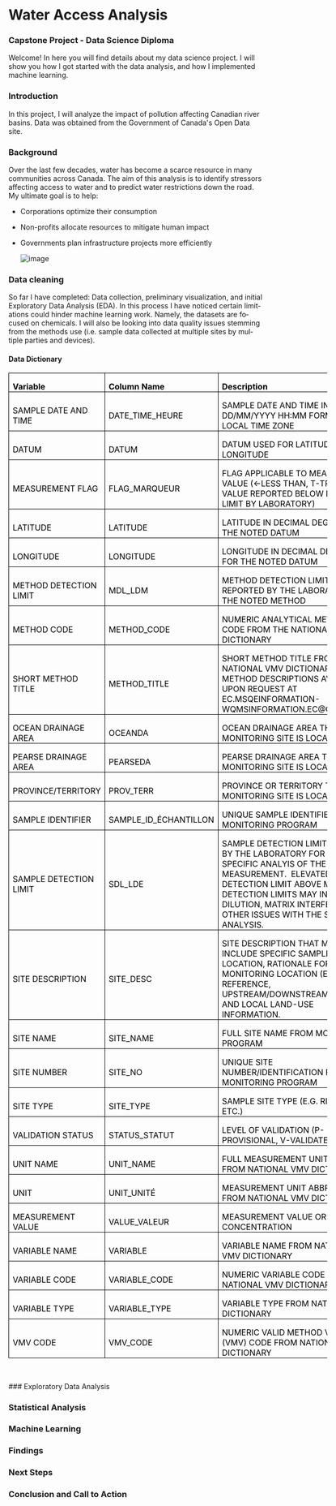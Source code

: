 # Water Access Analysis
### Capstone Project - Data Science Diploma

Welcome! In here you will find details about my data science project. I will show you how I got started with the data analysis, and how I implemented machine learning.

### Introduction
In this project, I will analyze the impact of pollution affecting Canadian river basins. Data was obtained from the Government of Canada's Open Data site.

### Background
Over the last few decades, water has become a scarce resource in many communities across Canada. The aim of this analysis is to identify stressors affecting access to water and to predict water restrictions down the road. My ultimate goal is to help: 
* Corporations optimize their consumption
* Non-profits allocate resources to mitigate human impact
* Governments plan infrastructure projects more efficiently

  	![image](https://github.com/xavieruxchamp/Water-Access-Analysis/assets/44354258/4e1baca2-59b8-485e-bea8-0c5bd6e37c9c)

### Data cleaning
So far I have completed: Data collection, preliminary visualization, and initial Exploratory Data Analysis (EDA). In this process I have noticed certain limitations could hinder machine learning work. Namely, the datasets are focused on chemicals. I will also be looking into data quality issues stemming from the methods use (i.e. sample data collected at multiple sites by multiple parties and devices).

#### Data Dictionary
<html>

<head>

<!--
 /* Font Definitions */
 @font-face
	{font-family:"Cambria Math";
	panose-1:2 4 5 3 5 4 6 3 2 4;}
@font-face
	{font-family:Calibri;
	panose-1:2 15 5 2 2 2 4 3 2 4;}
 /* Style Definitions */
 p.MsoNormal, li.MsoNormal, div.MsoNormal
	{margin-top:0in;
	margin-right:0in;
	margin-bottom:8.0pt;
	margin-left:0in;
	line-height:107%;
	font-size:11.0pt;
	font-family:"Calibri",sans-serif;}
.MsoPapDefault
	{margin-bottom:8.0pt;
	line-height:107%;}
@page WordSection1
	{size:8.5in 11.0in;
	margin:1.0in 1.0in 1.0in 1.0in;}
div.WordSection1
	{page:WordSection1;}
-->


</head>

<body lang=EN-CA style='word-wrap:break-word'>

<div class=WordSection1>

<table class=MsoNormalTable border=1 cellspacing=0 cellpadding=0 width=630
 style='width:472.25pt;border-collapse:collapse;border:none'>
 <tr style='height:15.05pt'>
  <td width=148 style='width:110.8pt;border:solid windowtext 1.0pt;padding:
  0in 5.4pt 0in 5.4pt;height:15.05pt'>
  <p class=MsoNormal style='margin-bottom:0in;line-height:normal'><b><span
  style='color:black'>Variable</span></b></p>
  </td>
  <td width=175 style='width:131.15pt;border:solid windowtext 1.0pt;border-left:
  none;padding:0in 5.4pt 0in 5.4pt;height:15.05pt'>
  <p class=MsoNormal style='margin-bottom:0in;line-height:normal'><b><span
  style='color:black'>Column Name</span></b></p>
  </td>
  <td width=307 style='width:230.3pt;border:solid windowtext 1.0pt;border-left:
  none;padding:0in 5.4pt 0in 5.4pt;height:15.05pt'>
  <p class=MsoNormal style='margin-bottom:0in;line-height:normal'><b><span
  style='color:black'>Description</span></b></p>
  </td>
 </tr>
 <tr style='height:15.05pt'>
  <td width=148 style='width:110.8pt;border:solid windowtext 1.0pt;border-top:
  none;padding:0in 5.4pt 0in 5.4pt;height:15.05pt'>
  <p class=MsoNormal style='margin-bottom:0in;line-height:normal'><span
  style='color:black'>SAMPLE DATE AND TIME</span></p>
  </td>
  <td width=175 style='width:131.15pt;border-top:none;border-left:none;
  border-bottom:solid windowtext 1.0pt;border-right:solid windowtext 1.0pt;
  padding:0in 5.4pt 0in 5.4pt;height:15.05pt'>
  <p class=MsoNormal style='margin-bottom:0in;line-height:normal'><span
  style='color:black'>DATE_TIME_HEURE</span></p>
  </td>
  <td width=307 style='width:230.3pt;border-top:none;border-left:none;
  border-bottom:solid windowtext 1.0pt;border-right:solid windowtext 1.0pt;
  padding:0in 5.4pt 0in 5.4pt;height:15.05pt'>
  <p class=MsoNormal style='margin-bottom:0in;line-height:normal'><span
  style='color:black'>SAMPLE DATE AND TIME IN DD/MM/YYYY HH:MM FORMAT USING
  LOCAL TIME ZONE</span></p>
  </td>
 </tr>
 <tr style='height:15.05pt'>
  <td width=148 style='width:110.8pt;border:solid windowtext 1.0pt;border-top:
  none;padding:0in 5.4pt 0in 5.4pt;height:15.05pt'>
  <p class=MsoNormal style='margin-bottom:0in;line-height:normal'><span
  style='color:black'>DATUM</span></p>
  </td>
  <td width=175 style='width:131.15pt;border-top:none;border-left:none;
  border-bottom:solid windowtext 1.0pt;border-right:solid windowtext 1.0pt;
  padding:0in 5.4pt 0in 5.4pt;height:15.05pt'>
  <p class=MsoNormal style='margin-bottom:0in;line-height:normal'><span
  style='color:black'>DATUM</span></p>
  </td>
  <td width=307 style='width:230.3pt;border-top:none;border-left:none;
  border-bottom:solid windowtext 1.0pt;border-right:solid windowtext 1.0pt;
  padding:0in 5.4pt 0in 5.4pt;height:15.05pt'>
  <p class=MsoNormal style='margin-bottom:0in;line-height:normal'><span
  style='color:black'>DATUM USED FOR LATITUDE AND LONGITUDE</span></p>
  </td>
 </tr>
 <tr style='height:30.15pt'>
  <td width=148 style='width:110.8pt;border:solid windowtext 1.0pt;border-top:
  none;padding:0in 5.4pt 0in 5.4pt;height:30.15pt'>
  <p class=MsoNormal style='margin-bottom:0in;line-height:normal'><span
  style='color:black'>MEASUREMENT FLAG</span></p>
  </td>
  <td width=175 style='width:131.15pt;border-top:none;border-left:none;
  border-bottom:solid windowtext 1.0pt;border-right:solid windowtext 1.0pt;
  padding:0in 5.4pt 0in 5.4pt;height:30.15pt'>
  <p class=MsoNormal style='margin-bottom:0in;line-height:normal'><span
  style='color:black'>FLAG_MARQUEUR</span></p>
  </td>
  <td width=307 style='width:230.3pt;border-top:none;border-left:none;
  border-bottom:solid windowtext 1.0pt;border-right:solid windowtext 1.0pt;
  padding:0in 5.4pt 0in 5.4pt;height:30.15pt'>
  <p class=MsoNormal style='margin-bottom:0in;line-height:normal'><span
  style='color:black'>FLAG APPLICABLE TO MEASUREMENT VALUE (&lt;-LESS THAN,
  T-TRACE VALUE REPORTED BELOW DETECTION LIMIT BY LABORATORY)</span></p>
  </td>
 </tr>
 <tr style='height:15.05pt'>
  <td width=148 style='width:110.8pt;border:solid windowtext 1.0pt;border-top:
  none;padding:0in 5.4pt 0in 5.4pt;height:15.05pt'>
  <p class=MsoNormal style='margin-bottom:0in;line-height:normal'><span
  style='color:black'>LATITUDE</span></p>
  </td>
  <td width=175 style='width:131.15pt;border-top:none;border-left:none;
  border-bottom:solid windowtext 1.0pt;border-right:solid windowtext 1.0pt;
  padding:0in 5.4pt 0in 5.4pt;height:15.05pt'>
  <p class=MsoNormal style='margin-bottom:0in;line-height:normal'><span
  style='color:black'>LATITUDE</span></p>
  </td>
  <td width=307 style='width:230.3pt;border-top:none;border-left:none;
  border-bottom:solid windowtext 1.0pt;border-right:solid windowtext 1.0pt;
  padding:0in 5.4pt 0in 5.4pt;height:15.05pt'>
  <p class=MsoNormal style='margin-bottom:0in;line-height:normal'><span
  style='color:black'>LATITUDE IN DECIMAL DEGREES FOR THE NOTED DATUM</span></p>
  </td>
 </tr>
 <tr style='height:15.05pt'>
  <td width=148 style='width:110.8pt;border:solid windowtext 1.0pt;border-top:
  none;padding:0in 5.4pt 0in 5.4pt;height:15.05pt'>
  <p class=MsoNormal style='margin-bottom:0in;line-height:normal'><span
  style='color:black'>LONGITUDE</span></p>
  </td>
  <td width=175 style='width:131.15pt;border-top:none;border-left:none;
  border-bottom:solid windowtext 1.0pt;border-right:solid windowtext 1.0pt;
  padding:0in 5.4pt 0in 5.4pt;height:15.05pt'>
  <p class=MsoNormal style='margin-bottom:0in;line-height:normal'><span
  style='color:black'>LONGITUDE</span></p>
  </td>
  <td width=307 style='width:230.3pt;border-top:none;border-left:none;
  border-bottom:solid windowtext 1.0pt;border-right:solid windowtext 1.0pt;
  padding:0in 5.4pt 0in 5.4pt;height:15.05pt'>
  <p class=MsoNormal style='margin-bottom:0in;line-height:normal'><span
  style='color:black'>LONGITUDE IN DECIMAL DEGREES FOR THE NOTED DATUM</span></p>
  </td>
 </tr>
 <tr style='height:15.05pt'>
  <td width=148 style='width:110.8pt;border:solid windowtext 1.0pt;border-top:
  none;padding:0in 5.4pt 0in 5.4pt;height:15.05pt'>
  <p class=MsoNormal style='margin-bottom:0in;line-height:normal'><span
  style='color:black'>METHOD DETECTION LIMIT</span></p>
  </td>
  <td width=175 style='width:131.15pt;border-top:none;border-left:none;
  border-bottom:solid windowtext 1.0pt;border-right:solid windowtext 1.0pt;
  padding:0in 5.4pt 0in 5.4pt;height:15.05pt'>
  <p class=MsoNormal style='margin-bottom:0in;line-height:normal'><span
  style='color:black'>MDL_LDM</span></p>
  </td>
  <td width=307 style='width:230.3pt;border-top:none;border-left:none;
  border-bottom:solid windowtext 1.0pt;border-right:solid windowtext 1.0pt;
  padding:0in 5.4pt 0in 5.4pt;height:15.05pt'>
  <p class=MsoNormal style='margin-bottom:0in;line-height:normal'><span
  style='color:black'>METHOD DETECTION LIMIT REPORTED BY THE LABORATORY FOR THE
  NOTED METHOD</span></p>
  </td>
 </tr>
 <tr style='height:15.05pt'>
  <td width=148 style='width:110.8pt;border:solid windowtext 1.0pt;border-top:
  none;padding:0in 5.4pt 0in 5.4pt;height:15.05pt'>
  <p class=MsoNormal style='margin-bottom:0in;line-height:normal'><span
  style='color:black'>METHOD CODE</span></p>
  </td>
  <td width=175 style='width:131.15pt;border-top:none;border-left:none;
  border-bottom:solid windowtext 1.0pt;border-right:solid windowtext 1.0pt;
  padding:0in 5.4pt 0in 5.4pt;height:15.05pt'>
  <p class=MsoNormal style='margin-bottom:0in;line-height:normal'><span
  style='color:black'>METHOD_CODE</span></p>
  </td>
  <td width=307 style='width:230.3pt;border-top:none;border-left:none;
  border-bottom:solid windowtext 1.0pt;border-right:solid windowtext 1.0pt;
  padding:0in 5.4pt 0in 5.4pt;height:15.05pt'>
  <p class=MsoNormal style='margin-bottom:0in;line-height:normal'><span
  style='color:black'>NUMERIC ANALYTICAL METHOD CODE FROM THE NATIONAL VMV
  DICTIONARY</span></p>
  </td>
 </tr>
 <tr style='height:30.15pt'>
  <td width=148 style='width:110.8pt;border:solid windowtext 1.0pt;border-top:
  none;padding:0in 5.4pt 0in 5.4pt;height:30.15pt'>
  <p class=MsoNormal style='margin-bottom:0in;line-height:normal'><span
  style='color:black'>SHORT METHOD TITLE</span></p>
  </td>
  <td width=175 style='width:131.15pt;border-top:none;border-left:none;
  border-bottom:solid windowtext 1.0pt;border-right:solid windowtext 1.0pt;
  padding:0in 5.4pt 0in 5.4pt;height:30.15pt'>
  <p class=MsoNormal style='margin-bottom:0in;line-height:normal'><span
  style='color:black'>METHOD_TITLE</span></p>
  </td>
  <td width=307 style='width:230.3pt;border-top:none;border-left:none;
  border-bottom:solid windowtext 1.0pt;border-right:solid windowtext 1.0pt;
  padding:0in 5.4pt 0in 5.4pt;height:30.15pt'>
  <p class=MsoNormal style='margin-bottom:0in;line-height:normal'><span
  style='color:black'>SHORT METHOD TITLE FROM THE NATIONAL VMV DICTIONARY. 
  FULL METHOD DESCRIPTIONS AVAILABLE UPON REQUEST AT
  EC.MSQEINFORMATION-WQMSINFORMATION.EC@CANADA.CA</span></p>
  </td>
 </tr>
 <tr style='height:15.05pt'>
  <td width=148 style='width:110.8pt;border:solid windowtext 1.0pt;border-top:
  none;padding:0in 5.4pt 0in 5.4pt;height:15.05pt'>
  <p class=MsoNormal style='margin-bottom:0in;line-height:normal'><span
  style='color:black'>OCEAN DRAINAGE AREA</span></p>
  </td>
  <td width=175 style='width:131.15pt;border-top:none;border-left:none;
  border-bottom:solid windowtext 1.0pt;border-right:solid windowtext 1.0pt;
  padding:0in 5.4pt 0in 5.4pt;height:15.05pt'>
  <p class=MsoNormal style='margin-bottom:0in;line-height:normal'><span
  style='color:black'>OCEANDA</span></p>
  </td>
  <td width=307 style='width:230.3pt;border-top:none;border-left:none;
  border-bottom:solid windowtext 1.0pt;border-right:solid windowtext 1.0pt;
  padding:0in 5.4pt 0in 5.4pt;height:15.05pt'>
  <p class=MsoNormal style='margin-bottom:0in;line-height:normal'><span
  style='color:black'>OCEAN DRAINAGE AREA THAT MONITORING SITE IS LOCATED IN </span></p>
  </td>
 </tr>
 <tr style='height:15.05pt'>
  <td width=148 style='width:110.8pt;border:solid windowtext 1.0pt;border-top:
  none;padding:0in 5.4pt 0in 5.4pt;height:15.05pt'>
  <p class=MsoNormal style='margin-bottom:0in;line-height:normal'><span
  style='color:black'>PEARSE DRAINAGE AREA</span></p>
  </td>
  <td width=175 style='width:131.15pt;border-top:none;border-left:none;
  border-bottom:solid windowtext 1.0pt;border-right:solid windowtext 1.0pt;
  padding:0in 5.4pt 0in 5.4pt;height:15.05pt'>
  <p class=MsoNormal style='margin-bottom:0in;line-height:normal'><span
  style='color:black'>PEARSEDA</span></p>
  </td>
  <td width=307 style='width:230.3pt;border-top:none;border-left:none;
  border-bottom:solid windowtext 1.0pt;border-right:solid windowtext 1.0pt;
  padding:0in 5.4pt 0in 5.4pt;height:15.05pt'>
  <p class=MsoNormal style='margin-bottom:0in;line-height:normal'><span
  style='color:black'>PEARSE DRAINAGE AREA THAT MONITORING SITE IS LOCATED IN </span></p>
  </td>
 </tr>
 <tr style='height:15.05pt'>
  <td width=148 style='width:110.8pt;border:solid windowtext 1.0pt;border-top:
  none;padding:0in 5.4pt 0in 5.4pt;height:15.05pt'>
  <p class=MsoNormal style='margin-bottom:0in;line-height:normal'><span
  style='color:black'>PROVINCE/TERRITORY</span></p>
  </td>
  <td width=175 style='width:131.15pt;border-top:none;border-left:none;
  border-bottom:solid windowtext 1.0pt;border-right:solid windowtext 1.0pt;
  padding:0in 5.4pt 0in 5.4pt;height:15.05pt'>
  <p class=MsoNormal style='margin-bottom:0in;line-height:normal'><span
  style='color:black'>PROV_TERR</span></p>
  </td>
  <td width=307 style='width:230.3pt;border-top:none;border-left:none;
  border-bottom:solid windowtext 1.0pt;border-right:solid windowtext 1.0pt;
  padding:0in 5.4pt 0in 5.4pt;height:15.05pt'>
  <p class=MsoNormal style='margin-bottom:0in;line-height:normal'><span
  style='color:black'>PROVINCE OR TERRITORY THAT MONITORING SITE IS LOCATED IN</span></p>
  </td>
 </tr>
 <tr style='height:15.05pt'>
  <td width=148 style='width:110.8pt;border:solid windowtext 1.0pt;border-top:
  none;padding:0in 5.4pt 0in 5.4pt;height:15.05pt'>
  <p class=MsoNormal style='margin-bottom:0in;line-height:normal'><span
  style='color:black'>SAMPLE IDENTIFIER</span></p>
  </td>
  <td width=175 style='width:131.15pt;border-top:none;border-left:none;
  border-bottom:solid windowtext 1.0pt;border-right:solid windowtext 1.0pt;
  padding:0in 5.4pt 0in 5.4pt;height:15.05pt'>
  <p class=MsoNormal style='margin-bottom:0in;line-height:normal'><span
  style='color:black'>SAMPLE_ID_ÉCHANTILLON</span></p>
  </td>
  <td width=307 style='width:230.3pt;border-top:none;border-left:none;
  border-bottom:solid windowtext 1.0pt;border-right:solid windowtext 1.0pt;
  padding:0in 5.4pt 0in 5.4pt;height:15.05pt'>
  <p class=MsoNormal style='margin-bottom:0in;line-height:normal'><span
  style='color:black'>UNIQUE SAMPLE IDENTIFIER FROM MONITORING PROGRAM</span></p>
  </td>
 </tr>
 <tr style='height:45.25pt'>
  <td width=148 style='width:110.8pt;border:solid windowtext 1.0pt;border-top:
  none;padding:0in 5.4pt 0in 5.4pt;height:45.25pt'>
  <p class=MsoNormal style='margin-bottom:0in;line-height:normal'><span
  style='color:black'>SAMPLE DETECTION LIMIT</span></p>
  </td>
  <td width=175 style='width:131.15pt;border-top:none;border-left:none;
  border-bottom:solid windowtext 1.0pt;border-right:solid windowtext 1.0pt;
  padding:0in 5.4pt 0in 5.4pt;height:45.25pt'>
  <p class=MsoNormal style='margin-bottom:0in;line-height:normal'><span
  style='color:black'>SDL_LDE</span></p>
  </td>
  <td width=307 style='width:230.3pt;border-top:none;border-left:none;
  border-bottom:solid windowtext 1.0pt;border-right:solid windowtext 1.0pt;
  padding:0in 5.4pt 0in 5.4pt;height:45.25pt'>
  <p class=MsoNormal style='margin-bottom:0in;line-height:normal'><span
  style='color:black'>SAMPLE DETECTION LIMIT REPORTED BY THE LABORATORY FOR THE
  SPECIFIC ANALYIS OF THE REPORTED MEASUREMENT.  ELEVATED SAMPLE DETECTION
  LIMIT ABOVE METHOD DETECTION LIMITS MAY INDICATE DILUTION, MATRIX
  INTERFERENCE OR OTHER ISSUES WITH THE SPECIFIC ANALYSIS.</span></p>
  </td>
 </tr>
 <tr style='height:30.15pt'>
  <td width=148 style='width:110.8pt;border:solid windowtext 1.0pt;border-top:
  none;padding:0in 5.4pt 0in 5.4pt;height:30.15pt'>
  <p class=MsoNormal style='margin-bottom:0in;line-height:normal'><span
  style='color:black'>SITE DESCRIPTION</span></p>
  </td>
  <td width=175 style='width:131.15pt;border-top:none;border-left:none;
  border-bottom:solid windowtext 1.0pt;border-right:solid windowtext 1.0pt;
  padding:0in 5.4pt 0in 5.4pt;height:30.15pt'>
  <p class=MsoNormal style='margin-bottom:0in;line-height:normal'><span
  style='color:black'>SITE_DESC</span></p>
  </td>
  <td width=307 style='width:230.3pt;border-top:none;border-left:none;
  border-bottom:solid windowtext 1.0pt;border-right:solid windowtext 1.0pt;
  padding:0in 5.4pt 0in 5.4pt;height:30.15pt'>
  <p class=MsoNormal style='margin-bottom:0in;line-height:normal'><span
  style='color:black'>SITE DESCRIPTION THAT MAY INCLUDE SPECIFIC SAMPLING
  LOCATION, RATIONALE FOR MONITORING LOCATION (E.G. REFERENCE,
  UPSTREAM/DOWNSTREAM, ETC.), AND LOCAL LAND-USE INFORMATION. </span></p>
  </td>
 </tr>
 <tr style='height:15.05pt'>
  <td width=148 style='width:110.8pt;border:solid windowtext 1.0pt;border-top:
  none;padding:0in 5.4pt 0in 5.4pt;height:15.05pt'>
  <p class=MsoNormal style='margin-bottom:0in;line-height:normal'><span
  style='color:black'>SITE NAME</span></p>
  </td>
  <td width=175 style='width:131.15pt;border-top:none;border-left:none;
  border-bottom:solid windowtext 1.0pt;border-right:solid windowtext 1.0pt;
  padding:0in 5.4pt 0in 5.4pt;height:15.05pt'>
  <p class=MsoNormal style='margin-bottom:0in;line-height:normal'><span
  style='color:black'>SITE_NAME</span></p>
  </td>
  <td width=307 style='width:230.3pt;border-top:none;border-left:none;
  border-bottom:solid windowtext 1.0pt;border-right:solid windowtext 1.0pt;
  padding:0in 5.4pt 0in 5.4pt;height:15.05pt'>
  <p class=MsoNormal style='margin-bottom:0in;line-height:normal'><span
  style='color:black'>FULL SITE NAME FROM MONITORING PROGRAM</span></p>
  </td>
 </tr>
 <tr style='height:15.05pt'>
  <td width=148 style='width:110.8pt;border:solid windowtext 1.0pt;border-top:
  none;padding:0in 5.4pt 0in 5.4pt;height:15.05pt'>
  <p class=MsoNormal style='margin-bottom:0in;line-height:normal'><span
  style='color:black'>SITE NUMBER</span></p>
  </td>
  <td width=175 style='width:131.15pt;border-top:none;border-left:none;
  border-bottom:solid windowtext 1.0pt;border-right:solid windowtext 1.0pt;
  padding:0in 5.4pt 0in 5.4pt;height:15.05pt'>
  <p class=MsoNormal style='margin-bottom:0in;line-height:normal'><span
  style='color:black'>SITE_NO</span></p>
  </td>
  <td width=307 style='width:230.3pt;border-top:none;border-left:none;
  border-bottom:solid windowtext 1.0pt;border-right:solid windowtext 1.0pt;
  padding:0in 5.4pt 0in 5.4pt;height:15.05pt'>
  <p class=MsoNormal style='margin-bottom:0in;line-height:normal'><span
  style='color:black'>UNIQUE SITE NUMBER/IDENTIFICATION FROM MONITORING PROGRAM</span></p>
  </td>
 </tr>
 <tr style='height:15.05pt'>
  <td width=148 style='width:110.8pt;border:solid windowtext 1.0pt;border-top:
  none;padding:0in 5.4pt 0in 5.4pt;height:15.05pt'>
  <p class=MsoNormal style='margin-bottom:0in;line-height:normal'><span
  style='color:black'>SITE TYPE</span></p>
  </td>
  <td width=175 style='width:131.15pt;border-top:none;border-left:none;
  border-bottom:solid windowtext 1.0pt;border-right:solid windowtext 1.0pt;
  padding:0in 5.4pt 0in 5.4pt;height:15.05pt'>
  <p class=MsoNormal style='margin-bottom:0in;line-height:normal'><span
  style='color:black'>SITE_TYPE</span></p>
  </td>
  <td width=307 style='width:230.3pt;border-top:none;border-left:none;
  border-bottom:solid windowtext 1.0pt;border-right:solid windowtext 1.0pt;
  padding:0in 5.4pt 0in 5.4pt;height:15.05pt'>
  <p class=MsoNormal style='margin-bottom:0in;line-height:normal'><span
  style='color:black'>SAMPLE SITE TYPE (E.G. RIVER, LAKE, ETC.)</span></p>
  </td>
 </tr>
 <tr style='height:15.05pt'>
  <td width=148 style='width:110.8pt;border:solid windowtext 1.0pt;border-top:
  none;padding:0in 5.4pt 0in 5.4pt;height:15.05pt'>
  <p class=MsoNormal style='margin-bottom:0in;line-height:normal'><span
  style='color:black'>VALIDATION STATUS</span></p>
  </td>
  <td width=175 style='width:131.15pt;border-top:none;border-left:none;
  border-bottom:solid windowtext 1.0pt;border-right:solid windowtext 1.0pt;
  padding:0in 5.4pt 0in 5.4pt;height:15.05pt'>
  <p class=MsoNormal style='margin-bottom:0in;line-height:normal'><span
  style='color:black'>STATUS_STATUT</span></p>
  </td>
  <td width=307 style='width:230.3pt;border-top:none;border-left:none;
  border-bottom:solid windowtext 1.0pt;border-right:solid windowtext 1.0pt;
  padding:0in 5.4pt 0in 5.4pt;height:15.05pt'>
  <p class=MsoNormal style='margin-bottom:0in;line-height:normal'><span
  style='color:black'>LEVEL OF VALIDATION (P-PROVISIONAL, V-VALIDATED)</span></p>
  </td>
 </tr>
 <tr style='height:15.05pt'>
  <td width=148 style='width:110.8pt;border:solid windowtext 1.0pt;border-top:
  none;padding:0in 5.4pt 0in 5.4pt;height:15.05pt'>
  <p class=MsoNormal style='margin-bottom:0in;line-height:normal'><span
  style='color:black'>UNIT NAME</span></p>
  </td>
  <td width=175 style='width:131.15pt;border-top:none;border-left:none;
  border-bottom:solid windowtext 1.0pt;border-right:solid windowtext 1.0pt;
  padding:0in 5.4pt 0in 5.4pt;height:15.05pt'>
  <p class=MsoNormal style='margin-bottom:0in;line-height:normal'><span
  style='color:black'>UNIT_NAME</span></p>
  </td>
  <td width=307 style='width:230.3pt;border-top:none;border-left:none;
  border-bottom:solid windowtext 1.0pt;border-right:solid windowtext 1.0pt;
  padding:0in 5.4pt 0in 5.4pt;height:15.05pt'>
  <p class=MsoNormal style='margin-bottom:0in;line-height:normal'><span
  style='color:black'>FULL MEASUREMENT UNIT NAME FROM NATIONAL VMV DICTIONARY</span></p>
  </td>
 </tr>
 <tr style='height:15.05pt'>
  <td width=148 style='width:110.8pt;border:solid windowtext 1.0pt;border-top:
  none;padding:0in 5.4pt 0in 5.4pt;height:15.05pt'>
  <p class=MsoNormal style='margin-bottom:0in;line-height:normal'><span
  style='color:black'>UNIT</span></p>
  </td>
  <td width=175 style='width:131.15pt;border-top:none;border-left:none;
  border-bottom:solid windowtext 1.0pt;border-right:solid windowtext 1.0pt;
  padding:0in 5.4pt 0in 5.4pt;height:15.05pt'>
  <p class=MsoNormal style='margin-bottom:0in;line-height:normal'><span
  style='color:black'>UNIT_UNITÉ</span></p>
  </td>
  <td width=307 style='width:230.3pt;border-top:none;border-left:none;
  border-bottom:solid windowtext 1.0pt;border-right:solid windowtext 1.0pt;
  padding:0in 5.4pt 0in 5.4pt;height:15.05pt'>
  <p class=MsoNormal style='margin-bottom:0in;line-height:normal'><span
  style='color:black'>MEASUREMENT UNIT ABBREVIATION FROM NATIONAL VMV
  DICTIONARY</span></p>
  </td>
 </tr>
 <tr style='height:15.05pt'>
  <td width=148 style='width:110.8pt;border:solid windowtext 1.0pt;border-top:
  none;padding:0in 5.4pt 0in 5.4pt;height:15.05pt'>
  <p class=MsoNormal style='margin-bottom:0in;line-height:normal'><span
  style='color:black'>MEASUREMENT VALUE</span></p>
  </td>
  <td width=175 style='width:131.15pt;border-top:none;border-left:none;
  border-bottom:solid windowtext 1.0pt;border-right:solid windowtext 1.0pt;
  padding:0in 5.4pt 0in 5.4pt;height:15.05pt'>
  <p class=MsoNormal style='margin-bottom:0in;line-height:normal'><span
  style='color:black'>VALUE_VALEUR</span></p>
  </td>
  <td width=307 style='width:230.3pt;border-top:none;border-left:none;
  border-bottom:solid windowtext 1.0pt;border-right:solid windowtext 1.0pt;
  padding:0in 5.4pt 0in 5.4pt;height:15.05pt'>
  <p class=MsoNormal style='margin-bottom:0in;line-height:normal'><span
  style='color:black'>MEASUREMENT VALUE OR CONCENTRATION</span></p>
  </td>
 </tr>
 <tr style='height:15.05pt'>
  <td width=148 style='width:110.8pt;border:solid windowtext 1.0pt;border-top:
  none;padding:0in 5.4pt 0in 5.4pt;height:15.05pt'>
  <p class=MsoNormal style='margin-bottom:0in;line-height:normal'><span
  style='color:black'>VARIABLE NAME</span></p>
  </td>
  <td width=175 style='width:131.15pt;border-top:none;border-left:none;
  border-bottom:solid windowtext 1.0pt;border-right:solid windowtext 1.0pt;
  padding:0in 5.4pt 0in 5.4pt;height:15.05pt'>
  <p class=MsoNormal style='margin-bottom:0in;line-height:normal'><span
  style='color:black'>VARIABLE</span></p>
  </td>
  <td width=307 style='width:230.3pt;border-top:none;border-left:none;
  border-bottom:solid windowtext 1.0pt;border-right:solid windowtext 1.0pt;
  padding:0in 5.4pt 0in 5.4pt;height:15.05pt'>
  <p class=MsoNormal style='margin-bottom:0in;line-height:normal'><span
  style='color:black'>VARIABLE NAME FROM NATIONAL VMV DICTIONARY</span></p>
  </td>
 </tr>
 <tr style='height:15.05pt'>
  <td width=148 style='width:110.8pt;border:solid windowtext 1.0pt;border-top:
  none;padding:0in 5.4pt 0in 5.4pt;height:15.05pt'>
  <p class=MsoNormal style='margin-bottom:0in;line-height:normal'><span
  style='color:black'>VARIABLE CODE</span></p>
  </td>
  <td width=175 style='width:131.15pt;border-top:none;border-left:none;
  border-bottom:solid windowtext 1.0pt;border-right:solid windowtext 1.0pt;
  padding:0in 5.4pt 0in 5.4pt;height:15.05pt'>
  <p class=MsoNormal style='margin-bottom:0in;line-height:normal'><span
  style='color:black'>VARIABLE_CODE</span></p>
  </td>
  <td width=307 style='width:230.3pt;border-top:none;border-left:none;
  border-bottom:solid windowtext 1.0pt;border-right:solid windowtext 1.0pt;
  padding:0in 5.4pt 0in 5.4pt;height:15.05pt'>
  <p class=MsoNormal style='margin-bottom:0in;line-height:normal'><span
  style='color:black'>NUMERIC VARIABLE CODE FROM NATIONAL VMV DICTIONARY</span></p>
  </td>
 </tr>
 <tr style='height:15.05pt'>
  <td width=148 style='width:110.8pt;border:solid windowtext 1.0pt;border-top:
  none;padding:0in 5.4pt 0in 5.4pt;height:15.05pt'>
  <p class=MsoNormal style='margin-bottom:0in;line-height:normal'><span
  style='color:black'>VARIABLE TYPE</span></p>
  </td>
  <td width=175 style='width:131.15pt;border-top:none;border-left:none;
  border-bottom:solid windowtext 1.0pt;border-right:solid windowtext 1.0pt;
  padding:0in 5.4pt 0in 5.4pt;height:15.05pt'>
  <p class=MsoNormal style='margin-bottom:0in;line-height:normal'><span
  style='color:black'>VARIABLE_TYPE</span></p>
  </td>
  <td width=307 style='width:230.3pt;border-top:none;border-left:none;
  border-bottom:solid windowtext 1.0pt;border-right:solid windowtext 1.0pt;
  padding:0in 5.4pt 0in 5.4pt;height:15.05pt'>
  <p class=MsoNormal style='margin-bottom:0in;line-height:normal'><span
  style='color:black'>VARIABLE TYPE FROM NATIONAL VMV DICTIONARY</span></p>
  </td>
 </tr>
 <tr style='height:15.05pt'>
  <td width=148 style='width:110.8pt;border:solid windowtext 1.0pt;border-top:
  none;padding:0in 5.4pt 0in 5.4pt;height:15.05pt'>
  <p class=MsoNormal style='margin-bottom:0in;line-height:normal'><span
  style='color:black'>VMV CODE</span></p>
  </td>
  <td width=175 style='width:131.15pt;border-top:none;border-left:none;
  border-bottom:solid windowtext 1.0pt;border-right:solid windowtext 1.0pt;
  padding:0in 5.4pt 0in 5.4pt;height:15.05pt'>
  <p class=MsoNormal style='margin-bottom:0in;line-height:normal'><span
  style='color:black'>VMV_CODE</span></p>
  </td>
  <td width=307 style='width:230.3pt;border-top:none;border-left:none;
  border-bottom:solid windowtext 1.0pt;border-right:solid windowtext 1.0pt;
  padding:0in 5.4pt 0in 5.4pt;height:15.05pt'>
  <p class=MsoNormal style='margin-bottom:0in;line-height:normal'><span
  style='color:black'>NUMERIC VALID METHOD VARIABLE (VMV) CODE FROM NATIONAL
  VMV DICTIONARY</span></p>
  </td>
 </tr>
</table>

<p class=MsoNormal>&nbsp;</p>

</div>

</body>

</html>
### Exploratory Data Analysis

### Statistical Analysis

### Machine Learning

### Findings

### Next Steps

### Conclusion and Call to Action
